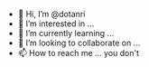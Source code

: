 - 👋 Hi, I’m @dotanri
- 👀 I’m interested in ... 
- 🌱 I’m currently learning ...
- 💞️ I’m looking to collaborate on ...
- 📫 How to reach me ... you don't

<!---
dotanri/dotanri is a ✨ special ✨ repository because its `README.md` (this file) appears on your GitHub profile.
You can click the Preview link to take a look at your changes.
--->
